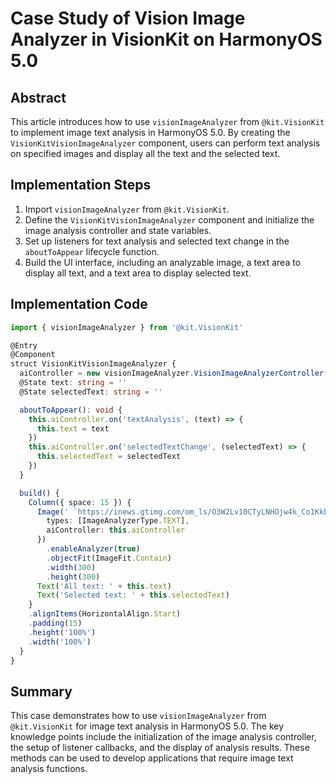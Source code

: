 # Case Study of Vision Image Analyzer in VisionKit on HarmonyOS 5.0

## Abstract
This article introduces how to use `visionImageAnalyzer` from `@kit.VisionKit` to implement image text analysis in HarmonyOS 5.0. By creating the `VisionKitVisionImageAnalyzer` component, users can perform text analysis on specified images and display all the text and the selected text.

## Implementation Steps
1. Import `visionImageAnalyzer` from `@kit.VisionKit`.
2. Define the `VisionKitVisionImageAnalyzer` component and initialize the image analysis controller and state variables.
3. Set up listeners for text analysis and selected text change in the `aboutToAppear` lifecycle function.
4. Build the UI interface, including an analyzable image, a text area to display all text, and a text area to display selected text.

## Implementation Code
```typescript
import { visionImageAnalyzer } from '@kit.VisionKit' 

@Entry 
@Component 
struct VisionKitVisionImageAnalyzer { 
  aiController = new visionImageAnalyzer.VisionImageAnalyzerController() 
  @State text: string = '' 
  @State selectedText: string = '' 

  aboutToAppear(): void { 
    this.aiController.on('textAnalysis', (text) => { 
      this.text = text 
    }) 
    this.aiController.on('selectedTextChange', (selectedText) => { 
      this.selectedText = selectedText 
    }) 
  } 

  build() { 
    Column({ space: 15 }) { 
      Image(' `https://inews.gtimg.com/om_ls/O3W2Lv10CTyLNHOjw4k_Co1Kkb2-c42GHWvifzD-ka5OYAA_294195/0` ', { 
        types: [ImageAnalyzerType.TEXT], 
        aiController: this.aiController 
      }) 
        .enableAnalyzer(true) 
        .objectFit(ImageFit.Contain) 
        .width(300) 
        .height(300) 
      Text('All text: ' + this.text) 
      Text('Selected text: ' + this.selectedText) 
    } 
    .alignItems(HorizontalAlign.Start) 
    .padding(15) 
    .height('100%') 
    .width('100%') 
  } 
} 
```

## Summary
This case demonstrates how to use `visionImageAnalyzer` from `@kit.VisionKit` for image text analysis in HarmonyOS 5.0. The key knowledge points include the initialization of the image analysis controller, the setup of listener callbacks, and the display of analysis results. These methods can be used to develop applications that require image text analysis functions.